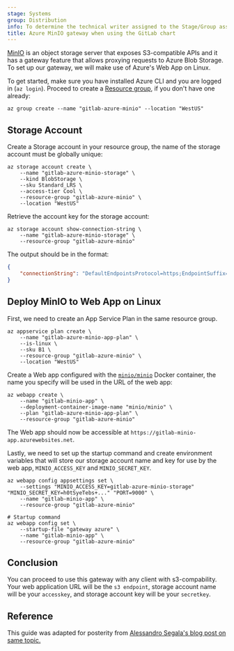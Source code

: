 ```yaml
---
stage: Systems
group: Distribution
info: To determine the technical writer assigned to the Stage/Group associated with this page, see https://handbook.gitlab.com/handbook/product/ux/technical-writing/#assignments
title: Azure MinIO gateway when using the GitLab chart
---
```


[MinIO](https://min.io/) is an object storage server that exposes S3-compatible APIs and it has a gateway feature that allows proxying requests to Azure Blob Storage. To set up our gateway, we will make use of Azure's Web App on Linux.

To get started, make sure you have installed Azure CLI and you are logged in (`az login`). Proceed to create a [Resource group](https://learn.microsoft.com/en-us/azure/azure-resource-manager/management/overview#resource-groups), if you don't have one already:

```shell
az group create --name "gitlab-azure-minio" --location "WestUS"
```

## Storage Account

Create a Storage account in your resource group, the name of the storage account must be globally unique:

```shell
az storage account create \
    --name "gitlab-azure-minio-storage" \
    --kind BlobStorage \
    --sku Standard_LRS \
    --access-tier Cool \
    --resource-group "gitlab-azure-minio" \
    --location "WestUS"
```

Retrieve the account key for the storage account:

```shell
az storage account show-connection-string \
    --name "gitlab-azure-minio-storage" \
    --resource-group "gitlab-azure-minio"
```

The output should be in the format:

```json
{
    "connectionString": "DefaultEndpointsProtocol=https;EndpointSuffix=core.windows.net;AccountName=gitlab-azure-minio-storage;AccountKey=h0tSyeTebs+..."
}
```

## Deploy MinIO to Web App on Linux

First, we need to create an App Service Plan in the same resource group.

```shell
az appservice plan create \
    --name "gitlab-azure-minio-app-plan" \
    --is-linux \
    --sku B1 \
    --resource-group "gitlab-azure-minio" \
    --location "WestUS"
```

Create a Web app configured with the [`minio/minio`](https://hub.docker.com/r/minio/minio) Docker container, the name you specify will be used in the URL of the web app:

```shell
az webapp create \
    --name "gitlab-minio-app" \
    --deployment-container-image-name "minio/minio" \
    --plan "gitlab-azure-minio-app-plan" \
    --resource-group "gitlab-azure-minio"
```

The Web app should now be accessible at `https://gitlab-minio-app.azurewebsites.net`.

Lastly, we need to set up the startup command and create environment variables that will store our storage account name and key for use by the web app, `MINIO_ACCESS_KEY` and `MINIO_SECRET_KEY`.

```shell
az webapp config appsettings set \
    --settings "MINIO_ACCESS_KEY=gitlab-azure-minio-storage" "MINIO_SECRET_KEY=h0tSyeTebs+..." "PORT=9000" \
    --name "gitlab-minio-app" \
    --resource-group "gitlab-azure-minio"

# Startup command
az webapp config set \
    --startup-file "gateway azure" \
    --name "gitlab-minio-app" \
    --resource-group "gitlab-azure-minio"
```

## Conclusion

You can proceed to use this gateway with any client with s3-compability. Your web application URL will be the `s3 endpoint`, storage account name will be your `accesskey`, and storage account key will be your `secretkey`.

## Reference

<!-- vale gitlab.Spelling = NO -->

This guide was adapted for posterity from [Alessandro Segala's blog post on same topic.](https://withblue.ink/2017/10/29/how-to-use-s3cmd-and-any-other-amazon-s3-compatible-app-with-azure-blob-storage.html)

<!-- vale gitlab.Spelling = YES -->
